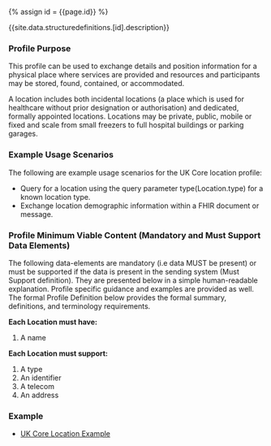 
{% assign id = {{page.id}} %}

{{site.data.structuredefinitions.[id].description}}

<!-- end TOC -->
### Profile Purpose ###

This profile can be used to exchange details and position information for a physical place where services are provided and resources and participants may be stored, found, contained, or accommodated.

A location includes both incidental locations (a place which is used for healthcare without prior designation or authorisation) and dedicated, formally appointed locations. Locations may be private, public, mobile or fixed and scale from small freezers to full hospital buildings or parking garages.

### Example Usage Scenarios ###

The following are example usage scenarios for the UK Core location profile:

- Query for a location using the query parameter type(Location.type) for a known location type. 
- Exchange location demographic information within a FHIR document or message.

### Profile Minimum Viable Content (Mandatory and Must Support Data Elements) ###

The following data-elements are mandatory (i.e data MUST be present) or must be supported if the data is present in the sending system (Must Support definition). They are presented below in a simple human-readable explanation. Profile specific guidance and examples are provided as well. The formal Profile Definition below provides the formal summary, definitions, and terminology requirements.

**Each Location must have:**

1. A name

**Each Location must support:**

1. A type
2. An identifier
3. A telecom
4. An address


### Example ###

- [UK Core Location Example](UKCore-Location-Example.html)